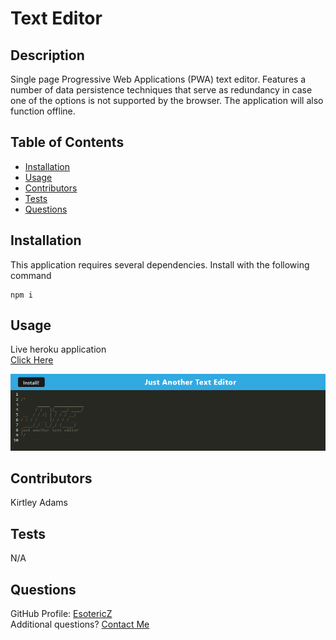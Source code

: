 # Text Editor

## Description 
Single page Progressive Web Applications (PWA) text editor. Features a number of data persistence techniques that serve as redundancy in case one of the options is not supported by the browser. The application will also function offline.

## Table of Contents
- [Installation](#Installation)
- [Usage](#Usage)
- [Contributors](#Contributors)
- [Tests](#Tests)
- [Questions](#Questions)

## Installation
This application requires several dependencies. Install with the following command
```
npm i
```
      
## Usage
Live heroku application  
[Click Here](https://aqueous-everglades-89016.herokuapp.com/)  

![Alt text](/public/assets/images/screenshot.png?raw=true "Screenshot")  

## Contributors  
Kirtley Adams

## Tests
N/A

## Questions
GitHub Profile: [EsotericZ](https://www.github.com/EsotericZ)  
Additional questions? [Contact Me](mailto:cjsand03@gmail.com)